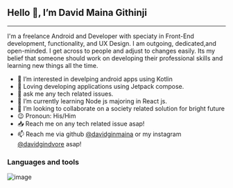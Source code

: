 ## Hello 👋, I’m David Maina Githinji
---
I'm a freelance Android and Developer with speciaty in Front-End development, functionality, and UX Design. I am outgoing, dedicated,and open-minded. I get across to people and adjust to changes easily. Its my belief that someone should work on developing their professional skills and learning new things all the time. 

- 👀 I’m interested in develping android apps using Kotlin
- :sparkling_heart: Loving developing applications using Jetpack compose.
- :speech_balloon: ask me any tech related issues.
- 🌱 I’m currently learning Node js majoring in React js.
- 💞️ I’m looking to collaborate on a society related solution for bright future
- :wink: Pronoun: His/Him
- :inbox_tray: Reach me on any tech related issue asap!
- 📫 Reach me via github [@davidginmaina](https://github.com/davidginmaina) or my instagram [@davidgindvore](https://www.instagram.com/?hl=en) asap!

<!---
davidginmaina/davidginmaina is a ✨ special ✨ repository because its `README.md` (this file) appears on your GitHub profile.
You can click the Preview link to take a look at your changes.
--->
### Languages and tools
![image](https://user-images.githubusercontent.com/94485766/168801795-0d2d8f8e-6f12-482d-892e-9283788e623e.png)
